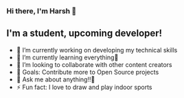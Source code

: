 ### Hi there, I'm Harsh 👋

## I'm a student, upcoming developer!
- 🔭 I’m currently working on developing my technical skills
- 🌱 I’m currently learning everything🤣
- 👯 I’m looking to collaborate with other content creators
- 🥅 Goals: Contribute more to Open Source projects
- 💬 Ask me about anything!!🤖
- ⚡ Fun fact: I love to draw and play indoor sports
